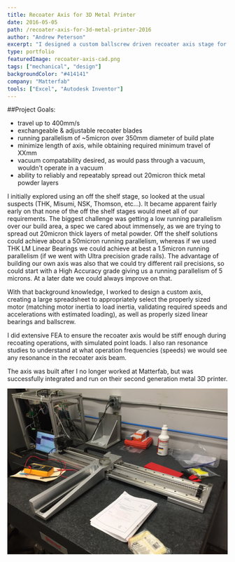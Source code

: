 ```yaml
---
title: Recoater Axis for 3D Metal Printer
date: 2016-05-05
path: /recoater-axis-for-3d-metal-printer-2016
author: "Andrew Peterson"
excerpt: "I designed a custom ballscrew driven recoater axis stage for Matterfab."
type: portfolio
featuredImage: recoater-axis-cad.png
tags: ["mechanical", "design"]
backgroundColor: "#414141"
company: "Matterfab"
tools: ["Excel", "Autodesk Inventor"]
---
```


##Project Goals:

- travel up to 400mm/s
- exchangeable & adjustable recoater blades
- running parallelism of ~5micron over 350mm diameter of build plate
- minimize length of axis, while obtaining required minimum travel of XXmm
- vacuum compatability desired, as would pass through a vacuum, wouldn't operate in a vacuum
- ability to reliably and repeatably spread out 20micron thick metal powder layers

I initially explored using an off the shelf stage, so looked at the usual suspects (THK, Misumi, NSK, Thomson, etc...). It became apparent fairly early on that none of the off the shelf stages would meet all of our requirements. The biggest challenge was getting a low running parallelism over our build area, a spec we cared about immensely, as we are trying to spread out 20micron thick layers of metal powder. Off the shelf solutions could achieve about a 50micron running parallelism, whereas if we used THK LM Linear Bearings we could achieve at best a 1.5micron running parallelism (if we went with Ultra precision grade rails). The advantage of building our own axis was also that we could try different rail precisions, so could start with a High Accuracy grade giving us a running parallelism of 5 microns. At a later date we could always improve on that.

With that background knowledge, I worked to design a custom axis, creating a large spreadsheet to appropriately select the properly sized motor (matching motor inertia to load inertia, validating required speeds and accelerations with estimated loading), as well as properly sized linear bearings and ballscrew.

I did extensive FEA to ensure the recoater axis would be stiff enough during recoating operations, with simulated point loads. I also ran resonance studies to understand at what operation frequencies (speeds) we would see any resonance in the recoater axis beam.

The axis was built after I no longer worked at Matterfab, but was successfully integrated and run on their second generation metal 3D printer.

![Recoater Axis built on Granite Table](./recoater-on-granite-table.jpg)
